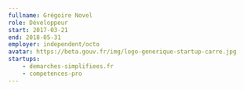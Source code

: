```yaml
---
fullname: Grégoire Novel
role: Développeur
start: 2017-03-21
end: 2018-05-31
employer: independent/octo
avatar: https://beta.gouv.fr/img/logo-generique-startup-carre.jpg
startups:
    - demarches-simplifiees.fr
    - competences-pro
---
```


